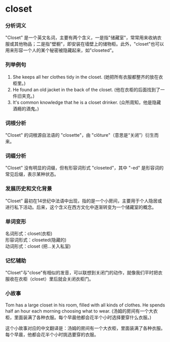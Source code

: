 # closet

### 分析词义

  

"Closet" 是一个英文名词，主要有两个含义，一是指"储藏室"，常常用来收纳衣服或其他物品；二是指"壁橱"，即安装在墙壁上的储物柜。此外，"closet"也可以用来形容一个人的某个秘密被隐藏起来，如"closeted"。

  

### 列举例句

  

1.  She keeps all her clothes tidy in the closet. (她把所有衣服都整齐的放在衣柜里。)
2.  He found an old jacket in the back of the closet. (他在衣柜的后面找到了一件旧夹克。)
3.  It's common knowledge that he is a closet drinker. (众所周知，他是隐藏酒瘾的酒鬼。)

  

### 词根分析

  

"Closet" 的词根源自法语的 "closette"，由 "clôture"（意思是“关闭”）衍生而来。

  

### 词缀分析

  

"Closet" 没有明显的词缀，但有形容词形式 "closeted"，其中 "-ed" 是形容词的常见后缀，表示某种状态。

  

### 发展历史和文化背景

  

"Closet" 最初在14世纪中法语中出现，指的是一个小房间，主要用于个人隐居或进行私下活动。后来，这个含义在西方文化中逐渐转变为一个储藏室的概念。

  

### 单词变形

  

名词形式：closet(衣柜)  
形容词形式：closeted(隐藏的)  
动词形式：closet (把…关入私室)

  

### 记忆辅助

  

"Closet"与"close"有相似的发音，可以联想到关闭门的动作，就像我们平时把衣服收在衣柜（closet）里后就会关闭衣柜门。

  

### 小故事

  

Tom has a large closet in his room, filled with all kinds of clothes. He spends half an hour each morning choosing what to wear. (汤姆的房间有一个大衣柜，里面装满了各种衣服。每个早晨他都会花半个小时选择要穿什么衣服。)

  

这个小故事对应的中文翻译是：汤姆的房间有一个大衣柜，里面装满了各种衣服。每个早晨，他都会花半个小时挑选要穿的衣服。
